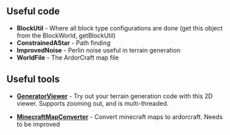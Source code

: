 ## Useful code ##

  * **BlockUtil** - Where all block type configurations are done (get this object from the BlockWorld, getBlockUtil)
  * **ConstrainedAStar** - Path finding
  * **ImprovedNoise** - Perlin noise useful in terrain generation
  * **WorldFile** - The ArdorCraft map file

## Useful tools ##

  * **[GeneratorViewer](https://code.google.com/p/ardorcraft-api-examples/source/browse/trunk/src/com/ardorcraft/generators/GeneratorViewer.java)** - Try out your terrain generation code with this 2D viewer. Supports zooming out, and is multi-threaded.

  * **[MinecraftMapConverter](https://code.google.com/p/ardorcraft-api-examples/source/browse/trunk/src/com/ardorcraft/converter/MinecraftMapConverter.java)** - Convert minecraft maps to ardorcraft. Needs to be improved